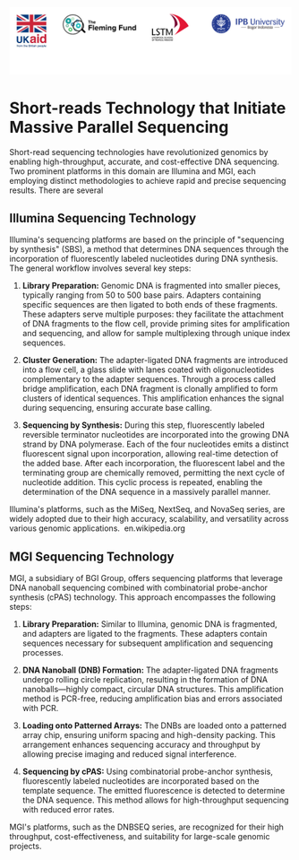 ![collaboration-logo](../IM/Github_image_banner.png)

# Short-reads Technology that Initiate Massive Parallel Sequencing

​Short-read sequencing technologies have revolutionized genomics by enabling high-throughput, accurate, and cost-effective DNA sequencing. Two prominent platforms in this domain are Illumina and MGI, each employing distinct methodologies to achieve rapid and precise sequencing results.​ There are several

## Illumina Sequencing Technology

Illumina's sequencing platforms are based on the principle of "sequencing by synthesis" (SBS), a method that determines DNA sequences through the incorporation of fluorescently labeled nucleotides during DNA synthesis. The general workflow involves several key steps:​

1. **Library Preparation:** Genomic DNA is fragmented into smaller pieces, typically ranging from 50 to 500 base pairs. Adapters containing specific sequences are then ligated to both ends of these fragments. These adapters serve multiple purposes: they facilitate the attachment of DNA fragments to the flow cell, provide priming sites for amplification and sequencing, and allow for sample multiplexing through unique index sequences.
 ​
2. **Cluster Generation:** The adapter-ligated DNA fragments are introduced into a flow cell, a glass slide with lanes coated with oligonucleotides complementary to the adapter sequences. Through a process called bridge amplification, each DNA fragment is clonally amplified to form clusters of identical sequences. This amplification enhances the signal during sequencing, ensuring accurate base calling. ​

3. **Sequencing by Synthesis:** During this step, fluorescently labeled reversible terminator nucleotides are incorporated into the growing DNA strand by DNA polymerase. Each of the four nucleotides emits a distinct fluorescent signal upon incorporation, allowing real-time detection of the added base. After each incorporation, the fluorescent label and the terminating group are chemically removed, permitting the next cycle of nucleotide addition. This cyclic process is repeated, enabling the determination of the DNA sequence in a massively parallel manner. ​

Illumina's platforms, such as the MiSeq, NextSeq, and NovaSeq series, are widely adopted due to their high accuracy, scalability, and versatility across various genomic applications. ​
en.wikipedia.org

## MGI Sequencing Technology

MGI, a subsidiary of BGI Group, offers sequencing platforms that leverage DNA nanoball sequencing combined with combinatorial probe-anchor synthesis (cPAS) technology. This approach encompasses the following steps:​

1. **Library Preparation:** Similar to Illumina, genomic DNA is fragmented, and adapters are ligated to the fragments. These adapters contain sequences necessary for subsequent amplification and sequencing processes.
​
2. **DNA Nanoball (DNB) Formation:** The adapter-ligated DNA fragments undergo rolling circle replication, resulting in the formation of DNA nanoballs—highly compact, circular DNA structures. This amplification method is PCR-free, reducing amplification bias and errors associated with PCR. ​

3. **Loading onto Patterned Arrays:** The DNBs are loaded onto a patterned array chip, ensuring uniform spacing and high-density packing. This arrangement enhances sequencing accuracy and throughput by allowing precise imaging and reduced signal interference. ​

4. **Sequencing by cPAS:** Using combinatorial probe-anchor synthesis, fluorescently labeled nucleotides are incorporated based on the template sequence. The emitted fluorescence is detected to determine the DNA sequence. This method allows for high-throughput sequencing with reduced error rates. ​

MGI's platforms, such as the DNBSEQ series, are recognized for their high throughput, cost-effectiveness, and suitability for large-scale genomic projects. ​
